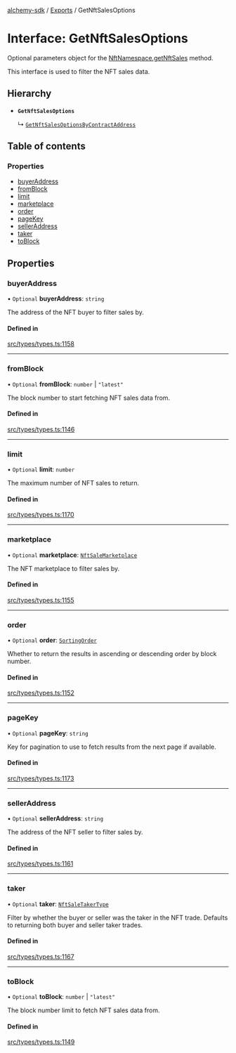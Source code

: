 [alchemy-sdk](../README.md) / [Exports](../modules.md) / GetNftSalesOptions

# Interface: GetNftSalesOptions

Optional parameters object for the [NftNamespace.getNftSales](../classes/NftNamespace.md#getnftsales) method.

This interface is used to filter the NFT sales data.

## Hierarchy

- **`GetNftSalesOptions`**

  ↳ [`GetNftSalesOptionsByContractAddress`](GetNftSalesOptionsByContractAddress.md)

## Table of contents

### Properties

- [buyerAddress](GetNftSalesOptions.md#buyeraddress)
- [fromBlock](GetNftSalesOptions.md#fromblock)
- [limit](GetNftSalesOptions.md#limit)
- [marketplace](GetNftSalesOptions.md#marketplace)
- [order](GetNftSalesOptions.md#order)
- [pageKey](GetNftSalesOptions.md#pagekey)
- [sellerAddress](GetNftSalesOptions.md#selleraddress)
- [taker](GetNftSalesOptions.md#taker)
- [toBlock](GetNftSalesOptions.md#toblock)

## Properties

### buyerAddress

• `Optional` **buyerAddress**: `string`

The address of the NFT buyer to filter sales by.

#### Defined in

[src/types/types.ts:1158](https://github.com/alchemyplatform/alchemy-sdk-js/blob/c9dbbf0/src/types/types.ts#L1158)

___

### fromBlock

• `Optional` **fromBlock**: `number` \| ``"latest"``

The block number to start fetching NFT sales data from.

#### Defined in

[src/types/types.ts:1146](https://github.com/alchemyplatform/alchemy-sdk-js/blob/c9dbbf0/src/types/types.ts#L1146)

___

### limit

• `Optional` **limit**: `number`

The maximum number of NFT sales to return.

#### Defined in

[src/types/types.ts:1170](https://github.com/alchemyplatform/alchemy-sdk-js/blob/c9dbbf0/src/types/types.ts#L1170)

___

### marketplace

• `Optional` **marketplace**: [`NftSaleMarketplace`](../enums/NftSaleMarketplace.md)

The NFT marketplace to filter sales by.

#### Defined in

[src/types/types.ts:1155](https://github.com/alchemyplatform/alchemy-sdk-js/blob/c9dbbf0/src/types/types.ts#L1155)

___

### order

• `Optional` **order**: [`SortingOrder`](../enums/SortingOrder.md)

Whether to return the results in ascending or descending order by block number.

#### Defined in

[src/types/types.ts:1152](https://github.com/alchemyplatform/alchemy-sdk-js/blob/c9dbbf0/src/types/types.ts#L1152)

___

### pageKey

• `Optional` **pageKey**: `string`

Key for pagination to use to fetch results from the next page if available.

#### Defined in

[src/types/types.ts:1173](https://github.com/alchemyplatform/alchemy-sdk-js/blob/c9dbbf0/src/types/types.ts#L1173)

___

### sellerAddress

• `Optional` **sellerAddress**: `string`

The address of the NFT seller to filter sales by.

#### Defined in

[src/types/types.ts:1161](https://github.com/alchemyplatform/alchemy-sdk-js/blob/c9dbbf0/src/types/types.ts#L1161)

___

### taker

• `Optional` **taker**: [`NftSaleTakerType`](../enums/NftSaleTakerType.md)

Filter by whether the buyer or seller was the taker in the NFT trade.
Defaults to returning both buyer and seller taker trades.

#### Defined in

[src/types/types.ts:1167](https://github.com/alchemyplatform/alchemy-sdk-js/blob/c9dbbf0/src/types/types.ts#L1167)

___

### toBlock

• `Optional` **toBlock**: `number` \| ``"latest"``

The block number limit to fetch NFT sales data from.

#### Defined in

[src/types/types.ts:1149](https://github.com/alchemyplatform/alchemy-sdk-js/blob/c9dbbf0/src/types/types.ts#L1149)
